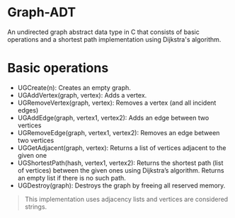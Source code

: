 # Graph-ADT
An undirected graph abstract data type in C that consists of basic operations and a shortest path implementation using Dijkstra's algorithm.

# Basic operations
- UGCreate(n): Creates an empty graph.
- UGAddVertex(graph, vertex): Adds a vertex.
- UGRemoveVertex(graph, vertex): Removes a vertex (and all incident edges)
- UGAddEdge(graph, vertex1, vertex2): Adds an edge between two vertices
- UGRemoveEdge(graph, vertex1, vertex2): Removes an edge between two vertices
- UGGetAdjacent(graph, vertex): Returns a list of vertices adjacent to the given one
- UGShortestPath(hash, vertex1, vertex2): Returns the shortest path (list of vertices) between the given ones using Dijkstra’s algorithm. Returns an empty list if there is no such path.
- UGDestroy(graph): Destroys the graph by freeing all reserved memory.

> This implementation uses adjacency lists and vertices are considered strings.


